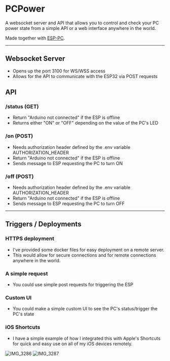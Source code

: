 # **PCPower**

A websocket server and API that allows you to control and check your PC power state from a simple API or a web interface anywhere in the world.

Made together with [ESP-PC](https://github.com/Diegogtz03/ESP-PC).

-----
## Websocket Server
- Opens up the port 3100 for WS/WSS access
- Allows for the API to communicate with the ESP32 via POST requests

## API
### /status (GET)
- Return "Arduino not connected" if the ESP is offline
- Returns either "ON" or "OFF" depending on the value of the PC's LED

### /on (POST)
- Needs authorization header defined by the .env variable AUTHORIZATION_HEADER
- Return "Arduino not connected" if the ESP is offline
- Sends message to ESP requesting the PC to turn ON

### /off (POST)
- Needs authorization header defined by the .env variable AUTHORIZATION_HEADER
- Return "Arduino not connected" if the ESP is offline
- Sends message to ESP requesting the PC to turn OFF

-----
## Triggers / Deployments
### HTTPS deployment 
- I've provided some docker files for easy deployment on a remote server.
- This would allow for secure connections and for remote connections anywhere in the world.

### A simple request
- You could use simple post requests for triggering the ESP

### Custom UI
- You could make a simple custom UI to see the PC's status/trigger the PC's state

### iOS Shortcuts
- I have a simple example of how I integrated this with Apple's Shortcuts for quick and easy use on all of my iOS devices remotely.

  
![IMG_3286](https://github.com/Diegogtz03/PCPower/assets/65473367/64266f9c-e7c4-4cd4-b1c2-872af546fdf7)
![IMG_3287](https://github.com/Diegogtz03/PCPower/assets/65473367/ee42f3db-1e70-4d58-9713-08b12f528342)
